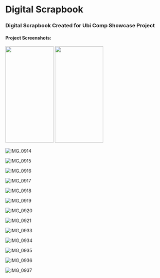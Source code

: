 # Digital Scrapbook

### Digital Scrapbook Created for Ubi Comp Showcase Project

#### Project Screenshots:

<img src="https://user-images.githubusercontent.com/55798759/211836593-15ab709c-523b-4248-93b4-3f6626e9d356.PNG" width="150" height="300">
<img src="https://user-images.githubusercontent.com/55798759/211836602-279cbc59-9931-47a2-8662-b9d767f13be6.PNG" width="150" height="300">

![IMG_0914](https://user-images.githubusercontent.com/55798759/211836625-3fcada97-7c4e-4bc1-a4c7-7e6811f87665.PNG)

![IMG_0915](https://user-images.githubusercontent.com/55798759/211836634-d18d5c42-368d-45cd-98ce-646c5d70f40a.PNG)

![IMG_0916](https://user-images.githubusercontent.com/55798759/211836646-067c2b4d-a4e1-4219-bbd7-e0c95342f6ef.PNG)

![IMG_0917](https://user-images.githubusercontent.com/55798759/211836664-91a5025f-ddb6-4d43-ac27-ac696b2b6d78.PNG)

![IMG_0918](https://user-images.githubusercontent.com/55798759/211836669-d8688527-4197-497a-ae82-93c4801531af.PNG)

![IMG_0919](https://user-images.githubusercontent.com/55798759/211836673-c95e9e53-7216-4fcb-954a-bd464e302fca.PNG)

![IMG_0920](https://user-images.githubusercontent.com/55798759/211836676-6ce33394-6da8-4b6e-a30d-023dd5333f97.PNG)

![IMG_0921](https://user-images.githubusercontent.com/55798759/211836693-c96c1b5d-d437-452d-9446-9ac7f51a169d.PNG)

![IMG_0933](https://user-images.githubusercontent.com/55798759/211836701-9b3203af-1914-4f23-ac8a-7cb78fe0f2d5.PNG)

![IMG_0934](https://user-images.githubusercontent.com/55798759/211836711-c6ea9a59-2a89-4d68-8e6a-993949514447.PNG)

![IMG_0935](https://user-images.githubusercontent.com/55798759/211836719-382b9db7-d955-48d1-8040-d463a3ff8642.PNG)

![IMG_0936](https://user-images.githubusercontent.com/55798759/211836724-c23b0ec2-e24a-483e-b2e3-a87ceb95d514.PNG)

![IMG_0937](https://user-images.githubusercontent.com/55798759/211836726-edd4bb01-9bf0-4ba7-9b41-6ac49bd585b0.PNG)
